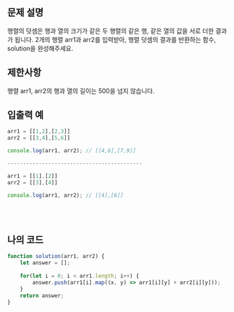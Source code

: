 ## 문제 설명

행렬의 덧셈은 행과 열의 크기가 같은 두 행렬의 같은 행, 같은 열의 값을 서로 더한 결과가 됩니다. 2개의 행렬 arr1과 arr2를 입력받아, 행렬 덧셈의 결과를 반환하는 함수, solution을 완성해주세요.

## 제한사항

행렬 arr1, arr2의 행과 열의 길이는 500을 넘지 않습니다.

## 입출력 예

```js
arr1 = [[1,2],[2,3]]
arr2 = [[3,4],[5,6]]

console.log(arr1, arr2); // [[4,6],[7,9]]

-------------------------------------------

arr1 = [[1],[2]]
arr2 = [[3],[4]]

console.log(arr1, arr2); // [[4],[6]]
```

<br/>
<br/>

## 나의 코드

```js
function solution(arr1, arr2) {
    let answer = [];
    
    for(let i = 0; i < arr1.length; i++) {
        answer.push(arr1[i].map((x, y) => arr1[i][y] + arr2[i][y]));
    }
    return answer;
}
```
